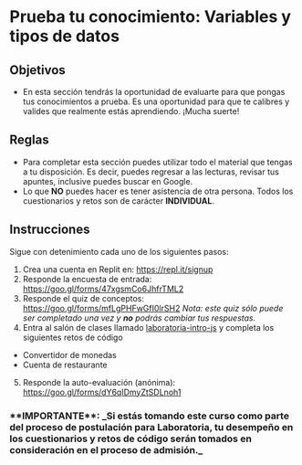 # Prueba tu conocimiento: Variables y tipos de datos

## Objetivos
- En esta sección tendrás la oportunidad de evaluarte para que pongas tus conocimientos a prueba. Es una oportunidad para que te calibres y valides que realmente estás aprendiendo. ¡Mucha suerte!

## Reglas
- Para completar esta sección puedes utilizar todo el material que tengas a tu disposición. Es decir, puedes regresar a las lecturas, revisar tus apuntes, inclusive puedes buscar en Google.
- Lo que **NO** puedes hacer es tener asistencia de otra persona. Todos los cuestionarios y retos son de carácter **INDIVIDUAL**.

## Instrucciones

Sigue con detenimiento cada uno de los siguientes pasos:

1. Crea una cuenta en Replit en: https://repl.it/signup
2. Responde la encuesta de entrada: https://goo.gl/forms/47xgsmCo6JhfrTML2
3. Responde el quiz de conceptos:
https://goo.gl/forms/mfLgPHFwGfI0lrSH2
_Nota: este quiz sólo puede ser completado una vez y **no** podrás cambiar tus respuestas._
4. Entra al salón de clases llamado [laboratoria-intro-js](https://repl.it/classroom/invite/GLlJ8G7) y completa los siguientes retos de código
  - Convertidor de monedas
  - Cuenta de restaurante
5. Responde la auto-evaluación (anónima): https://goo.gl/forms/dY6qIDmyZtSDLnoh1


<h3>**IMPORTANTE**: _Si estás tomando este curso como parte del proceso de postulación para Laboratoria, tu desempeño en los cuestionarios y retos de código serán tomados en consideración en el proceso de admisión._  </h3>

